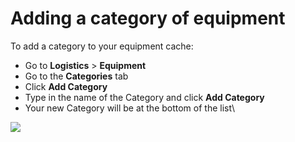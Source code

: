 # Adding a category of equipment

To add a category to your equipment cache:

* Go to **Logistics** > **Equipment**
* Go to the **Categories** tab
* Click **Add Category**
* Type in the name of the Category and click **Add Category**
* Your new Category will be at the bottom of the list\


![](<../../../.gitbook/assets/adding a category of equipment.gif>)
